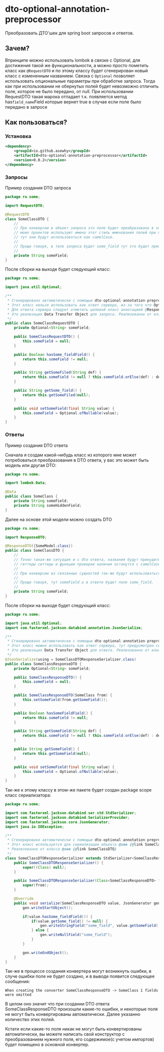 # dto-optional-annotation-preprocessor

Преобразовать ДТО'шек для spring boot запросов и ответов.

## Зачем?
Впринципе можно использовать lombok в связке с Optional, для достижения
такой же функциональности, а можно просто пометить класс как `@RequestDTO`
и по этому классу будет сгенерирован новый класс с измененным названием.
Связка с `Optional` позволяет использовать опциональные параметры при
обработке запроса. Тогда как при использовании не обернутых полей будет
невозможно отличить поле, которое не было передано, от null. При
использовании RequestDTO такая марока отпадает т.к. появляется метод
has`field_name`Field которые вернет true в случае если поле было передано
в запросе

## Как пользоваться?
### Установка
```xml
<dependency>
    <groupId>io.github.asewhy</groupId>
    <artifactId>dto-optional-annotation-preprocessor</artifactId>
    <version>0.0.2</version>
</dependency>
```

### Запросы
Пример создания DTO запроса

```java
package ru.some;

import RequestDTO;

@RequestDTO
class SomeClassDTO {
    // 
    // При конверсии в объект запроса это поле будет преобразовано в snake_case -> some_field как поле json, я так сделал т.к. большинство
    // моих проектов используют имено этот стиль именования полей при передаче JSON. А т.к. в java есть соглашение о camelCase именах, то
    // тут они будут использоваться как camelCase.
    //
    // Проще говоря, в теле запроса будет some_field тут это будет преобразовано в someField.
    // 
    private String someField;
}
```

После сборки на выходе будет следующий класс:

```java
package ru.some;

import java.util.Optional;

/**
 * Сгенерировано автоматически с помощью dto-optional-annotation-preprocessor
 * Этот класс нельзя использовать как ответ сервера, из-за того что Optional не дружит с маппером, т.к. не реализует serializable
 * Для ответа сервера следует отметить целевой класс аннотацией @ResponseDTO и использовать TargetClassName + ResponseDTO
 * Это реализация Data Transfer Object для запроса. Реализованно от класса @see {@link SomeClassDTO}
 */
public class SomeClassRequestDTO {
	private Optional<String> someField;

	public SomeClassRequestDTO() {
		this.someField = null;
	}

	public Boolean hasSome_fieldField() {
		return this.someField != null;
	}

	public String getSomeFiled(String def) {
		return this.someField != null ? this.someField.orElse(def) : def;
	}

	public String getSome_field() {
		return this.getSomeFiled(null);
	}

	public void setSomeField(final String value) {
		this.someField = Optional.ofNullable(value);
	}
}
```

### Ответы
Пример создания DTO ответа

Сначала я создам какой-нибудь класс из которого мне может
потребоваться преобразования в DTO ответа, у вас это может быть модель
или другая DTO:

```java
package ru.some;

import lombok.Data;

@Data
public class SomeClass {
    private String someField;
    private String someHiddenField;
}
```

Далее на основе этой модели можно создать DTO

```java
package ru.some;

import ResponseDTO;

@ResponseDTO({SomeModel.class})
public class SomeClassDTO {
    // 
    // Точно такая-же ситуация и с dto ответа, названия будут принудительно преобразованы в snake_case, в то время как в
    // геттеры сеттеры и функции проверки наличия останутся с camelCase оригинальным названием
    //
    // При конверсии из связанных сущностей так-же будут использоваться поля с оригинальными названиями.
    // 
    // Проще говоря, тут someField а в ответе будет поле some_field.
    // 
    private String someField;
}
```

После сборки на выходе будет следующий класс:

```java
package ru.some;

import java.util.Optional;
import com.fasterxml.jackson.databind.annotation.JsonSerialize;

/**
 * Сгенерировано автоматически с помощью dto-optional-annotation-preprocessor
 * Этот класс можно использовать как ответ сервера, тут предусмотрен свой сериализатор
 * Это реализация Data Transfer Object для ответа. Реализованно от класса @see {@link SomeClassDTO}
 */
@JsonSerialize(using = SomeClassDTOResponseSerializer.class)
public class SomeClassResponseDTO {
	private Optional<String> someField;

	public SomeClassResponseDTO() {
		this.someField = null;
	}

	public SomeClassResponseDTO(SomeClass from) {
		this.setSomeField(from.getSomeField());
	}

	public Boolean hasSomeFieldField() {
		return this.someField != null;
	}

	public String getSomeField(String def) {
		return this.someField != null ? this.someField.orElse(def) : def;
	}

	public String getSomeField() {
		return this.getSomeField(null);
	}

	public void setSomeField(final String value) {
		this.someField = Optional.ofNullable(value);
	}
}
```

Так-же к этому классу в этом-же пакете будет создан package scope класс сериализатора:

```java
package ru.some;

import com.fasterxml.jackson.databind.ser.std.StdSerializer;
import com.fasterxml.jackson.databind.SerializerProvider;
import com.fasterxml.jackson.core.JsonGenerator;
import java.io.IOException;

/**
 * Сгенерировано автоматически с помощью dto-optional-annotation-preprocessor
 * Этот класс используется для сериализации объекта @see {@link SomeClassResponseDTO}.
 * Реализованно от класса @see {@link SomeClassDTO}
 */
class SomeClassDTOResponseSerializer extends StdSerializer<SomeClassResponseDTO> {
	public SomeClassDTOResponseSerializer() {
		super((Class) null);
	}

	public SomeClassDTOResponseSerializer(Class<SomeClassResponseDTO> from) {
		super(from);
	}

	@Override
	public void serialize(SomeClassResponseDTO value, JsonGenerator gen, SerializerProvider provider) throws IOException {
		gen.writeStartObject();

		if(value.hasSome_fieldField()) {
			if(value.getSome_field() != null) {
				gen.writeStringField("some_field", value.getSomeField());
			} else {
				gen.writeNullField("some_field");
			}
		}

		gen.writeEndObject();
	}
}
```

Так-же в процессе создания конвертера могут возникнуть ошибки, в случе ошибки поле не будет создано, и в
выводе появится следующее сообщения:

```text
When creating the converter SomeClassResponseDTO -> SomeClass 1 fields were omitted
```

В целом оно значит что при создании DTO ответа SomeClassResponseDTO произошли какие-то ошибки,
и некоторые поля не могут быть конвертированы автоматически. Далее указанно количество этих полей.

Кстати если какие-то поля никак не могут быть конвертированы автоматически, вы можете написать свой конструктор
с преобразованием нужного поля, его содержимое(с учетом импортов) будет помещено в основной конвертер.